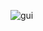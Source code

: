 ![gui](https://github.com/bilin1219/PCAP_Quiz/assets/153024920/4a4f011b-5c7a-42db-98c5-db8af8ddcf2c)
